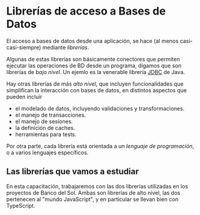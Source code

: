 # Librerías de acceso a Bases de Datos
El acceso a bases de datos desde una aplicación, se hace (al menos casi-casi-siempre) mediante _librerías_.  

Algunas de estas librerías son básicamente conectores que permiten ejecutar las operaciones de BD desde un programa, digamos que son librerías de _bajo nivel_. Un ejemlo es la venerable librería [JDBC](https://www.javatpoint.com/java-jdbc) de Java.  

Hay otras librerías de más _alto nivel_, que incluyen funcionalidades que simplifican la interacción con bases de datos, en distintos aspectos que pueden incluir
- el modelado de datos, incluyendo validaciones y transformaciones.
- el manejo de transacciones.
- el manejo de sesiones.
- la definición de caches.
- herramientas para tests.

Por otra parte, cada librería está orientada a un _lenguaje de programación_, o a varios lenguajes específicos.

## Las librerías que vamos a estudiar
En esta capacitación, trabajaremos con las dos librerías utilizadas en los proyectos de Banco del Sol. Ambas son librerías de alto nivel, las dos pertenecen al "mundo JavaScript", y en particular se llevan bien con TypeScript. 


